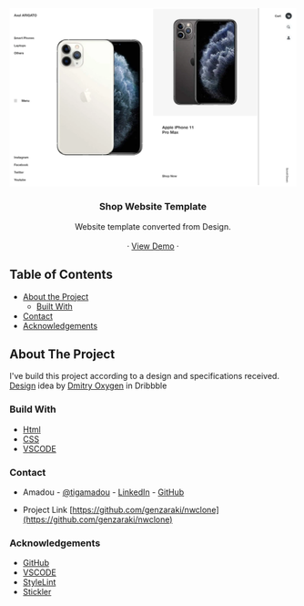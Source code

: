<!-- PROJECT LOGO -->
![Screenshot Image](images/hd-screeshot.webp)
<br />
<p align="center">
   <h3 align="center">Shop Website Template</h3>

  <p align="center">
    Website template converted from Design.
    <br />    
    <br />
    ·
     <a href="https://rawcdn.githack.com/genzaraki/shoptemplate/6ff5415103285931859cb2c3c9888d6b305fe753/index.html">View Demo</a>
    ·  
  </p>
</p>
 
<!-- TABLE OF CONTENTS -->
## Table of Contents

* [About the Project](#about-the-project)
  * [Built With](#built-with)
* [Contact](#contact)
* [Acknowledgements](#acknowledgements)



<!-- ABOUT THE PROJECT -->
## About The Project

  I've build this project according to a design and specifications received.  <a href="https://www.behance.net/gallery/80392909/AXEL-ARIGATO-Website">Design</a> idea by <a href="https://dribbble.com/oxygen_dima">Dmitry Oxygen</a> in Dribbble 


### Build With

* [Html]()
* [CSS]()
* [VSCODE]()


### Contact
* Amadou - [@tigamadou](https://twitter.com/tigamadou) - [LinkedIn](https://www.linkedin.com/in/amadou-ibrahim-75769167) - [GitHub](https://github.com/genzaraki)

* Project Link [https://github.com/genzaraki/nwclone](https://github.com/genzaraki/nwclone)

### Acknowledgements

* [GitHub](https://github.com)
* [VSCODE]()
* [StyleLint]()
* [Stickler]()
